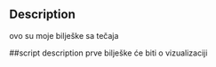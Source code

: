 ## Description
ovo su moje bilješke sa tečaja

##script description
prve bilješke će biti o vizualizaciji
